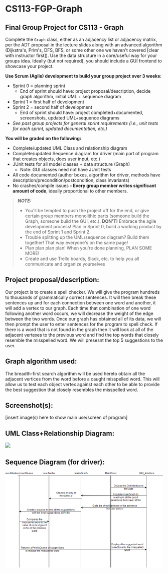 # CS113-FGP-Graph
## Final Group Project for CS113 - Graph

Complete the `Graph` class, either as an adjacency list or adjacency matrix, per the ADT proposal in the lecture slides along with an advanced algorithm (Dijkstra's, Prim's, DFS, BFS, or some other one we haven't covered [clear with instructor first]).  Use the data structure in a core/useful way for your groups idea. Ideally (but not required), you should include a GUI frontend to showcase your project.

**Use Scrum (Agile) development to build your group project over 3 weeks:**
- Sprint 0 = planning sprint
	- End of sprint should have: project proposal/description, decide graph algorithm, initial UML + sequence diagram
- Sprint 1 = first half of development
- Sprint 2 = second half of development
	- End of sprint should have: project completed+documented, screenshots, updated UML+sequence diagrams
- *See past group projects for general sprint requirements (i.e., unit tests for each sprint, updated documentation, etc.)*

**You will be graded on the following:**
- Complete/updated UML Class and relationship diagram
- Complete/updated Sequence diagram for driver (main part of program that creates objects, does user input, etc.)
- JUnit tests for all model classes + data structure (Graph)
	- Note: GUI classes need not have JUnit tests
- All code documented (author boxes, algorithm for driver, methods have description/precondition/postcondition, class invariants)
- No crashes/compile issues
**- Every group member writes significant amount of code**, ideally proportional to other members.


> ***NOTE:***
> - You'll be tempted to push the project off for the end, or give certain group members monolithic parts (someone build the Graph, someone build the GUI, etc.).  **DON'T!**  Embrace the agile development process! Plan in Sprint 0, build a working product by the end of Sprint 1 and Sprint 2.
> - Trouble splitting up the UML/sequence diagram? Build them together! That way everyone's on the same page! 
> - Plan plan plan plan! When you're done planning, PLAN SOME MORE!
> - Create and use Trello boards, Slack, etc. to help you all communicate and organize yourselves

## Project proposal/description:
Our project is to create a spell checker. We will give the program hundreds to thousands of grammatically correct sentences. It will then break these sentences up and for each connection between one word and another, it will add a vertex to our graph. Each time that combination of one word following another word occurs, we will decrease the weight of the edge between the two words. Once our graph has obtained all of its data, we will then prompt the user to enter sentences for the program to spell check. If there is a word that is not found in the graph then it will look at all of the adjacent vertexes to the previous word and find the top words that closely resemble the misspelled word. We will presesnt the top 5 suggestions to the user.

## Graph algorithm used:
The breadth-first search algorithm will be used hereto obtain all the adjacent vertices from the word before a caught misspelled word. This will allow us to test each object vertex against each other to be able to provide the best suggestion that closely resembles the misspelled word.

## Screenshot(s):
[insert image(s) here to show main use/screen of program]

## UML Class+Relationship Diagram:
![](FinalProjectUML.png)

## Sequence Diagram (for driver):
![](SequenceDiagram.png)

